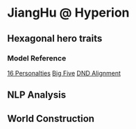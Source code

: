 # JiangHu @ Hyperion

## Hexagonal hero traits

### Model Reference

[16 Personalties][1]
[Big Five][2]
[DND Alignment][3]

[1]: https://www.16personalities.com/
[2]: http://en.wikipedia.org/wiki/Big_Five_personality_traits
[3]: https://en.wikipedia.org/wiki/Alignment_(Dungeons_%26_Dragons)

## NLP Analysis

## World Construction